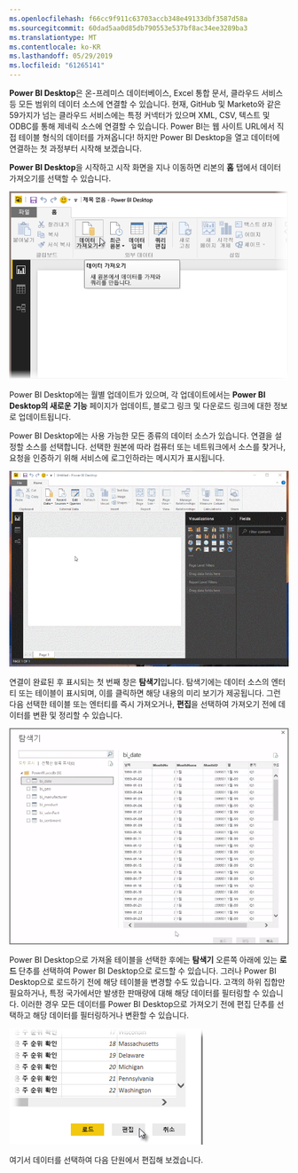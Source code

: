 ```yaml
---
ms.openlocfilehash: f66cc9f911c63703accb348e49133dbf3587d58a
ms.sourcegitcommit: 60dad5aa0d85db790553e537bf8ac34ee3289ba3
ms.translationtype: MT
ms.contentlocale: ko-KR
ms.lasthandoff: 05/29/2019
ms.locfileid: "61265141"
---
```

**Power BI Desktop**은 온-프레미스 데이터베이스, Excel 통합 문서, 클라우드 서비스 등 모든 범위의 데이터 소스에 연결할 수 있습니다. 현재, GitHub 및 Marketo와 같은 59가지가 넘는 클라우드 서비스에는 특정 커넥터가 있으며 XML, CSV, 텍스트 및 ODBC를 통해 제네릭 소스에 연결할 수 있습니다. Power BI는 웹 사이트 URL에서 직접 테이블 형식의 데이터를 가져옵니다! 하지만 Power BI Desktop을 열고 데이터에 연결하는 첫 과정부터 시작해 보겠습니다.

**Power BI Desktop**을 시작하고 시작 화면을 지나 이동하면 리본의 **홈** 탭에서 데이터 가져오기를 선택할 수 있습니다.

![](media/1-2-connect-to-data-sources-in-power-bi-desktop/1-2_1.png)

Power BI Desktop에는 월별 업데이트가 있으며, 각 업데이트에서는 **Power BI Desktop의 새로운 기능** 페이지가 업데이트, 블로그 링크 및 다운로드 링크에 대한 정보로 업데이트됩니다.

Power BI Desktop에는 사용 가능한 모든 종류의 데이터 소스가 있습니다. 연결을 설정할 소스를 선택합니다. 선택한 원본에 따라 컴퓨터 또는 네트워크에서 소스를 찾거나, 요청을 인증하기 위해 서비스에 로그인하라는 메시지가 표시됩니다.

![](media/1-2-connect-to-data-sources-in-power-bi-desktop/1-2_2.gif)

연결이 완료된 후 표시되는 첫 번째 창은 **탐색기**입니다. 탐색기에는 데이터 소스의 엔터티 또는 테이블이 표시되며, 이를 클릭하면 해당 내용의 미리 보기가 제공됩니다. 그런 다음 선택한 테이블 또는 엔터티를 즉시 가져오거나, **편집**을 선택하여 가져오기 전에 데이터를 변환 및 정리할 수 있습니다.

![](media/1-2-connect-to-data-sources-in-power-bi-desktop/1-2_3.png)

Power BI Desktop으로 가져올 테이블을 선택한 후에는 **탐색기** 오른쪽 아래에 있는 **로드** 단추를 선택하여 Power BI Desktop으로 로드할 수 있습니다. 그러나 Power BI Desktop으로 로드하기 전에 해당 테이블을 변경할 수도 있습니다. 고객의 하위 집합만 필요하거나, 특정 국가에서만 발생한 판매량에 대해 해당 데이터를 필터링할 수 있습니다. 이러한 경우 모든 데이터를 Power BI Desktop으로 가져오기 전에 편집 단추를 선택하고 해당 데이터를 필터링하거나 변환할 수 있습니다.

![](media/1-2-connect-to-data-sources-in-power-bi-desktop/1-2_4.png)

여기서 데이터를 선택하여 다음 단원에서 편집해 보겠습니다.


